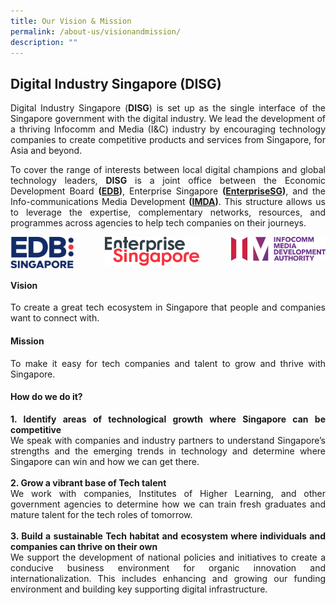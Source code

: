 ```yaml
---
title: Our Vision & Mission
permalink: /about-us/visionandmission/
description: ""
---
```

##  Digital Industry Singapore (DISG) 
<p align="justify">Digital Industry Singapore (<b>DISG</b>) is set up as the single interface of the Singapore government with the digital industry. We lead the development of a thriving Infocomm and Media (I&amp;C) industry by encouraging technology companies to create competitive products and services from Singapore, for Asia and beyond.</p>
<p align="justify">To cover the range of interests between local digital champions and global technology leaders, <b>DISG</b> is a joint office between the Economic Development Board <b>(<a target="\_blank" href="https://www.edb.gov.sg/">EDB</a>)</b>, Enterprise Singapore <b>(<a target="\_blank" href="https://www.enterprisesg.gov.sg/">EnterpriseSG</a>)</b>, and the Info-communications Media Development <b>(<a target="\_blank" href="https://www.imda.gov.sg/">IMDA</a>)</b>. This structure allows us to leverage the expertise, complementary networks, resources, and programmes across agencies to help tech companies on their journeys.</p>
<div style="text-align: center;">
<img style="float: left; max-width: 20%; margin-right: 10px;" src="/images/edb%20logo.png">
<img style="display: inline; max-width: 30%" src="/images/esg%20logo.png">
<img style="float: right; max-width: 30%; margin-left: 10px;" src="/images/imda%20logo.png"></div>

#### **Vision**
<p align="justify">To create a great tech ecosystem in Singapore that people and companies want to connect with.</p>

#### **Mission**
<p align="justify">To make it easy for tech companies and talent to grow and thrive with Singapore.</p>

#### **How do we do it?**
<p align="justify"><b>1. Identify areas of technological growth where Singapore can be competitive<br></b>
We speak with companies and industry partners to understand Singapore’s strengths and the emerging trends in technology and determine where Singapore can win and how we can get there.<br><br>
<b>2. Grow a vibrant base of Tech talent<br></b>
We work with companies, Institutes of Higher Learning, and other government agencies to determine how we can train fresh graduates and mature talent for the tech roles of tomorrow. <br><br> 
<b>3.	Build a sustainable Tech habitat and ecosystem where individuals and companies can thrive on their own<br></b>
We support the development of national policies and initiatives to create a conducive business environment for organic innovation and internationalization. This includes enhancing and growing our funding environment and building key supporting digital infrastructure.</p>
<br>